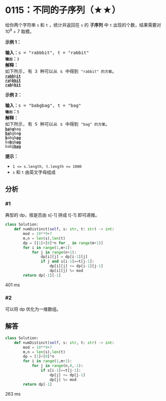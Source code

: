 # 0115：不同的子序列（★★）


<p>给你两个字符串 <code>s</code><strong> </strong>和 <code>t</code> ，统计并返回在 <code>s</code> 的 <strong>子序列</strong> 中 <code>t</code> 出现的个数，结果需要对 10<sup>9</sup> + 7 取模。</p>


<p><strong>示例 1：</strong></p>

<pre>
<strong>输入：</strong>s = "rabbbit", t = "rabbit"<code>
<strong>输出</strong></code><strong>：</strong><code>3
</code><strong>解释：</strong>
如下所示, 有 3 种可以从 s 中得到 <code>"rabbit" 的方案</code>。
<code><strong><u>rabb</u></strong>b<strong><u>it</u></strong></code>
<code><strong><u>ra</u></strong>b<strong><u>bbit</u></strong></code>
<code><strong><u>rab</u></strong>b<strong><u>bit</u></strong></code></pre>

<p><strong>示例 2：</strong></p>

<pre>
<strong>输入：</strong>s = "babgbag", t = "bag"
<code><strong>输出</strong></code><strong>：</strong><code>5
</code><strong>解释：</strong>
如下所示, 有 5 种可以从 s 中得到 <code>"bag" 的方案</code>。
<code><strong><u>ba</u></strong>b<u><strong>g</strong></u>bag</code>
<code><strong><u>ba</u></strong>bgba<strong><u>g</u></strong></code>
<code><u><strong>b</strong></u>abgb<strong><u>ag</u></strong></code>
<code>ba<u><strong>b</strong></u>gb<u><strong>ag</strong></u></code>
<code>babg<strong><u>bag</u></strong></code>
</pre>



<p><strong>提示：</strong></p>

<ul>
<li><code>1 &lt;= s.length, t.length &lt;= 1000</code></li>
<li><code>s</code> 和 <code>t</code> 由英文字母组成</li>
</ul>


## 分析

### #1

典型的 dp，按是否由 s[-1] 拼成 t[-1] 即可递推。

```python
class Solution:
    def numDistinct(self, s: str, t: str) -> int:
        mod = 10**9+7
        m,n = len(s),len(t)
        dp = [[1]+[0]*n for _ in range(m+1)]
        for i in range(1,m+1):
            for j in range(n+1):
                dp[i][j] = dp[i-1][j]
                if j and s[i-1]==t[j-1]:
                    dp[i][j] += dp[i-1][j-1]
                    dp[i][j] %= mod
        return dp[-1][-1]
```
401 ms

### #2

可以将 dp 优化为一维数组。

## 解答

```python
class Solution:
    def numDistinct(self, s: str, t: str) -> int:
        mod = 10**9+7
        m,n = len(s),len(t)
        dp = [1]+[0]*n 
        for i in range(1,m+1):
            for j in range(n,0,-1):
                if s[i-1]==t[j-1]:
                    dp[j] += dp[j-1]
                    dp[j] %= mod
        return dp[-1]
```
263 ms
